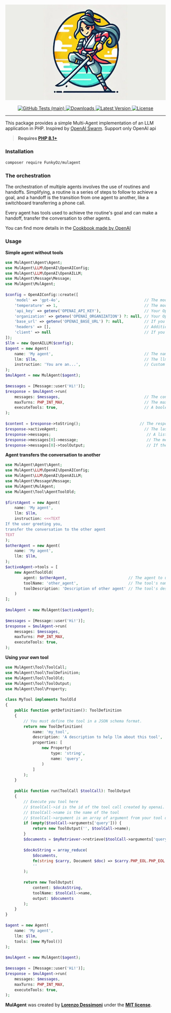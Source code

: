 <p style="text-align: center;">
    <img src="https://raw.githubusercontent.com/FunkyOz/mulagent/main/docs/mulagent-screen.jpg" height="300" alt="MulAgent">
    <p style="text-align: center;">
        <a href="https://github.com/FunkyOz/mulagent/actions">
            <img alt="GitHub Tests (main)" src="https://img.shields.io/github/actions/workflow/status/funkyoz/mulagent/tests.yml?branch=main">
        </a>
        <a href="https://packagist.org/packages/FunkyOz/mulagent">
            <img alt="Downloads" src="https://img.shields.io/packagist/dt/funkyoz/mulagent">
        </a>
        <a href="https://packagist.org/packages/FunkyOz/mulagent">
            <img alt="Latest Version" src="https://img.shields.io/packagist/v/funkyoz/mulagent">
        </a>
        <a href="https://packagist.org/packages/FunkyOz/mulagent">
            <img alt="License" src="https://img.shields.io/packagist/l/funkyoz/mulagent">
        </a>
    </p>
</p>

------

This package provides a simple Multi-Agent implementation of an LLM application in PHP.
Inspired by [OpenAI Swarm](https://github.com/openai/swarm).
Support only OpenAI api

> **Requires [PHP 8.1+](https://php.net/releases/)**

### Installation

```bash
composer require FunkyOz/mulagent
```

### The orchestration

The orchestration of multiple agents involves the use of routines and handoffs.
Simplifying, a routine is a series of steps to follow to achieve a goal,
and a handoff is the transition from one agent to another, like a switchboard transferring a phone call.

Every agent has tools used to achieve the routine's goal and can make a handoff, transfer the conversation to other
agents.

You can find more details in the [Cookbook made by OpenAI](https://cookbook.openai.com/examples/orchestrating_agents)

### Usage

**Simple agent without tools**

```php
use MulAgent\Agent\Agent;
use MulAgent\LLM\OpenAI\OpenAIConfig;
use MulAgent\LLM\OpenAI\OpenAILLM;
use MulAgent\Message\Message;
use MulAgent\MulAgent;

$config = OpenAIConfig::create([
    'model' => 'gpt-4o',                                     // The model to use.
    'temperature' => 1,                                      // The model temperature.
    'api_key' => getenv('OPENAI_API_KEY'),                   // Your OpenAI api key.
    'organization' => getenv('OPENAI_ORGANIZATION') ?: null, // Your OpenAI organization.
    'base_url' => getenv('OPENAI_BASE_URL') ?: null,         // If you need to use another base url.
    'headers' => [],                                         // Additional headers passed to the client.
    'client' => null                                         // If you want to pass a custom \OpenAI\Client other properties will not be used.
]);
$llm = new OpenAILLM($config);
$agent = new Agent(
    name: 'My agent',                                        // The name of the agent. 
    llm: $llm,                                               // The llm to use.
    instruction: 'You are an...',                            // Custom instruction passed as a system message to the api.
);
$mulAgent = new MulAgent($agent);

$messages = [Message::user('Hi!')];
$response = $mulAgent->run(
    messages: $messages,                                     // The conversation list: if there is a system message inside the list, it will be overridden by the agent instruction. 
    maxTurns: PHP_INT_MAX,                                   // The maximum llm calls iterations, default to php const PHP_INT_MAX (https://www.php.net/manual/en/reserved.constants.php#constant.php-int-max).
    executeTools: true,                                      // A boolean value using to enable or disable tool executions.
);

$content = $response->toString();                          // The response as string after all routines and hadoffs was completed.
$response->activeAgent;                                      // The last agent responded.
$response->messages;                                          // A list of result object, composed by a message and an eventual tool output.
$response->messages[0]->message;                              // The message of a result.
$response->messages[0]->toolOutput;                           // If there were any tool calls this variable contain the output used by the llm.
```

**Agent transfers the conversation to another**

```php
use MulAgent\Agent\Agent;
use MulAgent\LLM\OpenAI\OpenAIConfig;
use MulAgent\LLM\OpenAI\OpenAILLM;
use MulAgent\Message\Message;
use MulAgent\MulAgent;
use MulAgent\Tool\AgentToolOld;

$firstAgent = new Agent(
    name: 'My agent', 
    llm: $llm,
    instruction: <<<TEXT
If the user greeting you,
transfer the conversation to the other agent
TEXT
);
$otherAgent = new Agent(
    name: 'My agent', 
    llm: $llm,
);
$activeAgent->tools = [
    new AgentToolOld(
        agent: $otherAgent,                           // The agent to use as tool. 
        toolName: 'other_agent',                      // The tool's name. if omitted, the agent name will be used.
        toolDescription: 'Description of other agent' // The tool's description used to help the llm.
    )
]; 

$mulAgent = new MulAgent($activeAgent);

$messages = [Message::user('Hi!')];
$response = $mulAgent->run(
    messages: $messages, 
    maxTurns: PHP_INT_MAX,
    executeTools: true,
);
```

**Using your own tool**

```php
use MulAgent\Tool\ToolCall;
use MulAgent\Tool\ToolDefinition;
use MulAgent\Tool\ToolOld;
use MulAgent\Tool\ToolOutput;
use MulAgent\Tool\Property;

class MyTool implements ToolOld
{
    public function getDefinition(): ToolDefinition
    {
        // You must define the tool in a JSON schema format.    
        return new ToolDefinition(
            name: 'my_tool',
            description: 'A description to help llm about this tool',
            properties: [
                new Property(
                    type: 'string',
                    name: 'query',
                )
            ]
        );
    }
    
    public function run(ToolCall $toolCall): ToolOutput
    {
        // Execute you tool here
        // $toolCall->id is the id of the tool call created by openai.
        // $toolCall->name is the name of the tool
        // $toolCall->argument is an array of argument from your tool definition
        if (empty($toolCall->arguments['query'])) {
            return new ToolOutput('', $toolCall->name);
        }
        $documents = $myRetriever->retrieve($toolCall->arguments['query']);
        
        $docAsString = array_reduce(
            $documents, 
            fn(string $carry, Document $doc) => $carry.PHP_EOL.PHP_EOL.$doc->content, 
            ''
        );
        
        return new ToolOutput(
            content: $docAsString, 
            toolName: $toolCall->name,
            output: $documents
        );
    }
}

$agent = new Agent(
    name: 'My agent', 
    llm: $llm,
    tools: [new MyTool()]
);

$mulAgent = new MulAgent($agent);

$messages = [Message::user('Hi!')];
$response = $mulAgent->run(
    messages: $messages, 
    maxTurns: PHP_INT_MAX,
    executeTools: true,
);
```

**MulAgent** was created by **[Lorenzo Dessimoni](https://github.com/FunkyOz)** under the 
**[MIT license](https://opensource.org/licenses/MIT)**.
